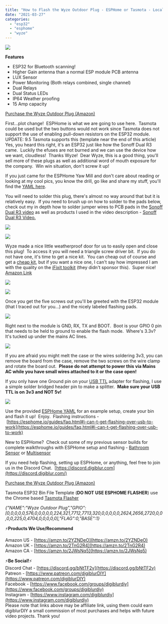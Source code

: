 ```yaml
---
title: "How to Flash the Wyze Outdoor Plug - ESPHome or Tasmota - Local Control"
date: "2021-03-27"
categories: 
  - "esp32"
  - "esphome"
  - "wyze"
---
```


[![](images/PXL_20210327_032725948.PORTRAIT.jpg)](https://1.bp.blogspot.com/-_e9LVMQtZ2c/YF6ybOdd3pI/AAAAAAAEpks/KUbwwKaj7Hgx2Ecc2KXDioz1dYQYxTEzQCLcBGAsYHQ/s3516/PXL_20210327_032725948.PORTRAIT.jpg)

  

**Features**

- ESP32 for Bluetooth scanning!
- Higher Gain antenna than a normal ESP module PCB antenna
- LUX Sensor
- Power Monitoring (Both relays combined, single channel)
- Dual Relays
- Dual Status LEDs
- IP64 Weather proofing
- 15 Amp capacity

[Purchase the Wyze Outdoor Plug (Amazon)](https://amzn.to/3ffJTg4)

<!--truncate-->
  

First...plot change!  ESPHome is what we are going to use here.  Tasmota could be used but the two buttons would not work since Tasmota does not support the use of enabling pull-down resistors on the ESP32 module. UPDATE: 9.5 Tasmota supports this (template near the end of this article)  Yes, you heard this right, it's an ESP32 just like how the Sonoff Dual R3 came.  Luckily the efuses are not burned and we can use the device how we want, cloudless!  Thanks Wyze!  Dear Wyze, this is a good thing, you'll sell more of these plugs as well as additional word of mouth exposure for the company.  Win win situation, don't screw it up!

If you just came for the ESPHome Yaw Mill and don't care about reading or looking at my cool pics, you know the drill, go like and share my stuff, you'll find the [YAML here](https://github.com/digiblur/digiNRG_ESPHome/blob/master/WyzeOutdoorPlug/wyzeoutdoor.yaml).  

You will need to solder this plug, there's almost no way around that but it is relatively easy.  If you need to brush up on how to solder to the pads below, check out my in depth how to solder jumper wires to PCB pads in the [Sonoff Dual R3 video](https://youtu.be/VT6bY-iSveI) as well as products I used in the video description - [Sonoff Dual R3 Video.](https://youtu.be/VT6bY-iSveI)

[![](images/PXL_20210327_032239810.jpg)](https://1.bp.blogspot.com/-fqcoRKAxHWc/YF60dqcbheI/AAAAAAAEplI/ajuseeOEDjcAmp1zdDIxezXJgJewOPesgCLcBGAsYHQ/s4032/PXL_20210327_032239810.jpg)

  

[![](images/PXL_20210327_032331989.jpg)](https://1.bp.blogspot.com/-eYyPF_4MfQE/YF60dgtXWaI/AAAAAAAEplM/gtjIsLYhKFUIzVaROjqAqR8gHXemsHNiQCLcBGAsYHQ/s1969/PXL_20210327_032331989.jpg)

Wyze made a nice little weatherproof door for us to easily open and close this plug!  To access it you will need a triangle screw driver bit.  If you do not have one, it's time to get a nice kit.  You can cheap out of course and get a [cheap kit](https://amzn.to/3suihr8), but if you want a nice one, I can't say how impressed I am with the quality on the [iFixit toolkit](https://amzn.to/3fhaQQz) (they didn't sponsor this).  Super nice!  [Amazon Link](https://amzn.to/3fhaQQz)

  

[![](images/PXL_20210327_032909607.jpg)](https://1.bp.blogspot.com/-zMxOQyRnbTk/YF60wZZOd2I/AAAAAAAEplY/EXwNutBcyA00pl4PZe4TwOpO3ukICDyigCLcBGAsYHQ/s2759/PXL_20210327_032909607.jpg)

  

[![](images/PXL_20210327_032832373.jpg)](https://1.bp.blogspot.com/-_eAMEuo2rmo/YF604xml4LI/AAAAAAAEplg/CeLNUBGsLAk11SChDScq5dYnDB7I_OsSgCLcBGAsYHQ/s2898/PXL_20210327_032832373.jpg)

  

Once you get the five screws out you'll be greeted with the ESP32 module (that I traced out for you...) and the nicely labeled flashing pads.  

  

[![](images/PXL_20210327_031410013.jpg)](https://1.bp.blogspot.com/-IFJ17N_rbFA/YF61Y6jxrUI/AAAAAAAEpl0/HNvn-8htTpMoo1qc3tZkfj4SP1pSpoKhACLcBGAsYHQ/s3320/PXL_20210327_031410013.jpg)

  

Right next to the module is GND, RX, TX and BOOT.  Boot is your GPIO 0 pin that needs to be held to ground to enable the flash mode.  Where's 3.3v?  It's tucked up under the mains AC lines.  

[![](images/PXL_20210327_031535194.jpg)](https://1.bp.blogspot.com/-MehvZsfDCUk/YF62IjcNHbI/AAAAAAAEpmE/JMDFZMZqEI41QuFM6140UCgQoAkHHwz0QCLcBGAsYHQ/s4032/PXL_20210327_031535194.jpg)

If you are afraid you might melt the case or the wires soldering 3v3, you can remove the board from the case, remove the two screws on the wire clamp and rotate the board out.  **Please do not attempt to power this via Mains AC while you have small wires attached to it or the case open!**

If you only have one Ground pin on your [USB TTL](https://amzn.to/3tVUelq) adapter for flashing, I use a simple solder bridged header pin to make a splitter.  **Make sure your USB TTL is on 3v3 and NOT 5v!**

[![](images/PXL_20210327_031908806.jpg)](https://1.bp.blogspot.com/-Aky2_4UnRmA/YF63uRlE3HI/AAAAAAAEpmU/bUrezoa08dk3QCmzWBRBxHfYF14snbgYQCLcBGAsYHQ/s2022/PXL_20210327_031908806.jpg)

  

Use the provided [ESPHome YAML](https://github.com/digiblur/digiNRG_ESPHome/blob/master/WyzeOutdoorPlug/wyzeoutdoor.yaml) for an example setup, create your bin and flash it up!  Enjoy.  Flashing instructions - [https://esphome.io/guides/faq.html#i-can-t-get-flashing-over-usb-to-work](https://esphome.io/guides/faq.html#i-can-t-get-flashing-over-usb-to-work)

New to ESPHome?  Check out some of my previous sensor builds for complete walkthroughs with ESPHome setup and flashing - [Bathroom Sensor](https://youtu.be/mfaC1HZfdUY) or [Multisensor](https://youtu.be/9Yu57vjz7AY)

If you need help flashing, setting up ESPHome, or anything, feel free to join us in the Discord Chat.  [https://discord.digiblur.com](https://discord.digiblur.com/)

[Purchase the Wyze Outdoor Plug (Amazon)](https://amzn.to/3ffJTg4)

Tasmota ESP32 Bin File Template (**DO NOT USE ESPHOME FLASHER**) use the Chrome based [Tasmota Flasher](https://tasmota.github.io/install/)

_{"NAME":"Wyze Outdoor Plug","GPIO":\[0,0,0,0,0,576,0,0,0,0,0,224,321,7712,7713,320,0,0,0,0,0,2624,2656,2720,0,0,0,0,225,0,4704,0,0,0,0,0\],"FLAG":0,"BASE":1}_

⚡**Products We Use/Recommend**

Amazon US - [https://amzn.to/2YZNDeO](https://amzn.to/2YZNDeO)  
Amazon UK - [https://amzn.to/2TnG2R4](https://amzn.to/2TnG2R4)  
Amazon CA - [https://amzn.to/2JWsNq5](https://amzn.to/2JWsNq5)  
  

⚡**Be Social!**⚡  
Discord Chat - [https://discord.gg/bNtTF2v](https://discord.gg/bNtTF2v)  
Patreon - [https://www.patreon.com/digiblurDIY](https://www.patreon.com/digiblurDIY)  
Facebook - [https://www.facebook.com/groups/digiblurdiy](https://www.facebook.com/groups/digiblurdiy)  
Instagram - [https://www.instagram.com/digiblurdiy](https://www.instagram.com/digiblurdiy)  
Please note that links above may be affiliate link, using them could earn digiblurDIY a small commission of most purchases and helps with future video projects. Thank you!
